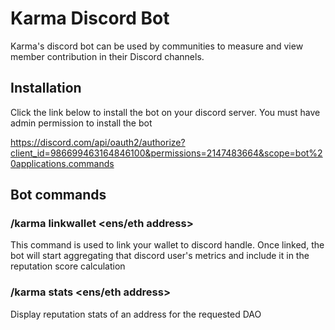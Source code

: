 # Karma Discord Bot

Karma's discord bot can be used by communities to measure and view member contribution in their Discord channels. 

## Installation

Click the link below to install the bot on your discord server. You must have admin permission to install the bot

https://discord.com/api/oauth2/authorize?client_id=986699463164846100&permissions=2147483664&scope=bot%20applications.commands

## Bot commands

### /karma linkwallet <ens/eth address>
This command is used to link your wallet to discord handle. Once linked, the bot will start aggregating that discord user's metrics and include it in the reputation score calculation 

### /karma stats <ens/eth address> <daoname>
Display reputation stats of an address for the requested DAO
